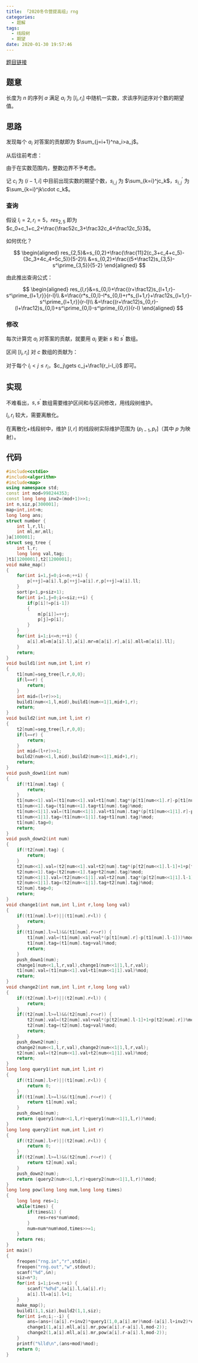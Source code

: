 ```yaml
---
title: 「2020冬令营提高组」rng
categories:
  - 题解
tags:
  - 线段树
  - 期望
date: 2020-01-30 19:57:46
---
```


[题目链接](http://218.5.5.242:9019/problem/301)

## 题意

长度为 $n$ 的序列 $a$ 满足 $a_i$ 为 $[l_i,r_i]$ 中随机一实数，求该序列逆序对个数的期望值。

<!-- more -->

## 思路

发现每个 $a_i$ 对答案的贡献即为 $\sum_{j=i+1}^na_i>a_j$。

从后往前考虑：

由于在实数范围内，整数边界不予考虑。

记 $c_i$ 为 $(i-1,i]$ 中目前出现实数的期望个数，$s_{i,j}$ 为 $\sum_{k=i}^jc_k$，$s^\prime_{i,j}$ 为 $\sum_{k=i}^jk\cdot c_k$。

### 查询

假设 $l_i=2,r_i=5$，$res_{2,5}$ 即为 $c_0+c_1+c_2+\frac{\frac52c_3+\frac32c_4+\frac12c_5}3$。

如何优化？

$$
\begin{aligned}
res_{2,5}&=s_{0,2}+\frac{\frac{11}2(c_3+c_4+c_5)-(3c_3+4c_4+5c_5)}{5-2}\\
&=s_{0,2}+\frac{(5+\frac12)s_{3,5}-s^\prime_{3,5}}{5-2}
\end{aligned}
$$

由此推出查询公式：

$$
\begin{aligned}
res_{l,r}&=s_{0,l}+\frac{(r+\frac12)s_{l+1,r}-s^\prime_{l+1,r}}{r-l}\\
&=\frac{r*s_{0,l}-l*s_{0,l}+r*s_{l+1,r}+\frac12s_{l+1,r}-s^\prime_{l+1,r}}{r-l}\\
&=\frac{(r+\frac12)s_{0,r}-(l+\frac12)s_{0,l}+s^\prime_{0,l}-s^\prime_{0,r}}{r-l}
\end{aligned}
$$

### 修改

每次计算完 $a_i$ 对答案的贡献，就要用 $a_i$ 更新 $s$ 和 $s^\prime$ 数组。

区间 $[l_i,r_i]$ 对 $c$ 数组的贡献为：

对于每个 $l_i<j\leq r_i$，$c_j\gets c_j+\frac1{r_i-l_i}$ 即可。

## 实现

不难看出，$s,s^\prime$ 数组需要维护区间和与区间修改，用线段树维护。

$l_i,r_i$ 较大，需要离散化。

在离散化+线段树中，维护 $[l,r]$ 的线段树实际维护范围为 $(p_{l-1},p_r]$（其中 $p$ 为映射）。

## 代码

```cpp
#include<cstdio>
#include<algorithm>
#include<map>
using namespace std;
const int mod=998244353;
const long long inv2=(mod+1)>>1;
int n,siz,p[300001];
map<int,int>m;
long long ans;
struct number {
    int l,r,ll;
    int ml,mr,mll;
}a[100001];
struct seg_tree {
    int l,r;
    long long val,tag;
}t1[1200001],t2[1200001];
void make_map()
{
    for(int i=1,j=0;i<=n;++i) {
        p[++j]=a[i].l,p[++j]=a[i].r,p[++j]=a[i].ll;
    }
    sort(p+1,p+siz+1);
    for(int i=1,j=0;i<=siz;++i) {
        if(p[i]!=p[i-1])
        {
            m[p[i]]=++j;
            p[j]=p[i];
        }
    }
    for(int i=1;i<=n;++i) {
        a[i].ml=m[a[i].l],a[i].mr=m[a[i].r],a[i].mll=m[a[i].ll];
    }
    return;
}
void build1(int num,int l,int r)
{
    t1[num]=seg_tree{l,r,0,0};
    if(l==r) {
        return;
    }
    int mid=(l+r)>>1;
    build1(num<<1,l,mid),build1(num<<1|1,mid+1,r);
    return;
}
void build2(int num,int l,int r)
{
    t2[num]=seg_tree{l,r,0,0};
    if(l==r) {
        return;
    }
    int mid=(l+r)>>1;
    build2(num<<1,l,mid),build2(num<<1|1,mid+1,r);
    return;
}
void push_down1(int num)
{
    if(!t1[num].tag) {
        return;
    }
    t1[num<<1].val=(t1[num<<1].val+t1[num].tag*(p[t1[num<<1].r]-p[t1[num<<1].l-1])%mod)%mod;
    t1[num<<1].tag=(t1[num<<1].tag+t1[num].tag)%mod;
    t1[num<<1|1].val=(t1[num<<1|1].val+t1[num].tag*(p[t1[num<<1|1].r]-p[t1[num<<1|1].l-1])%mod)%mod;
    t1[num<<1|1].tag=(t1[num<<1|1].tag+t1[num].tag)%mod;
    t1[num].tag=0;
    return;
}
void push_down2(int num)
{
    if(!t2[num].tag) {
        return;
    }
    t2[num<<1].val=(t2[num<<1].val+t2[num].tag*(p[t2[num<<1].l-1]+1+p[t2[num<<1].r])%mod*(p[t2[num<<1].r]-p[t2[num<<1].l-1])%mod*inv2%mod)%mod;
    t2[num<<1].tag=(t2[num<<1].tag+t2[num].tag)%mod;
    t2[num<<1|1].val=(t2[num<<1|1].val+t2[num].tag*(p[t2[num<<1|1].l-1]+1+p[t2[num<<1|1].r])%mod*(p[t2[num<<1|1].r]-p[t2[num<<1|1].l-1])%mod*inv2%mod)%mod;
    t2[num<<1|1].tag=(t2[num<<1|1].tag+t2[num].tag)%mod;
    t2[num].tag=0;
    return;
}
void change1(int num,int l,int r,long long val)
{
    if((t1[num].l>r)||(t1[num].r<l)) {
        return;
    }
    if((t1[num].l>=l)&&(t1[num].r<=r)) {
        t1[num].val=(t1[num].val+val*(p[t1[num].r]-p[t1[num].l-1]))%mod;
        t1[num].tag=(t1[num].tag+val)%mod;
        return;
    }
    push_down1(num);
    change1(num<<1,l,r,val),change1(num<<1|1,l,r,val);
    t1[num].val=(t1[num<<1].val+t1[num<<1|1].val)%mod;
    return;
}
void change2(int num,int l,int r,long long val)
{
    if((t2[num].l>r)||(t2[num].r<l)) {
        return;
    }
    if((t2[num].l>=l)&&(t2[num].r<=r)) {
        t2[num].val=(t2[num].val+val*(p[t2[num].l-1]+1+p[t2[num].r])%mod*(p[t2[num].r]-p[t2[num].l-1])%mod*inv2%mod)%mod;
        t2[num].tag=(t2[num].tag+val)%mod;
        return;
    }
    push_down2(num);
    change2(num<<1,l,r,val),change2(num<<1|1,l,r,val);
    t2[num].val=(t2[num<<1].val+t2[num<<1|1].val)%mod;
    return;
}
long long query1(int num,int l,int r)
{
    if((t1[num].l>r)||(t1[num].r<l)) {
        return 0;
    }
    if((t1[num].l>=l)&&(t1[num].r<=r)) {
        return t1[num].val;
    }
    push_down1(num);
    return (query1(num<<1,l,r)+query1(num<<1|1,l,r))%mod;
}
long long query2(int num,int l,int r)
{
    if((t2[num].l>r)||(t2[num].r<l)) {
        return 0;
    }
    if((t2[num].l>=l)&&(t2[num].r<=r)) {
        return t2[num].val;
    }
    push_down2(num);
    return (query2(num<<1,l,r)+query2(num<<1|1,l,r))%mod;
}
long long pow(long long num,long long times)
{
    long long res=1;
    while(times) {
        if(times&1) {
            res=res*num%mod;
        }
        num=num*num%mod,times>>=1;
    }
    return res;
}
int main()
{
    freopen("rng.in","r",stdin);
    freopen("rng.out","w",stdout);
    scanf("%d",&n);
    siz=n*3;
    for(int i=1;i<=n;++i) {
        scanf("%d%d",&a[i].l,&a[i].r);
        a[i].ll=a[i].l+1;
    }
    make_map();
    build1(1,1,siz),build2(1,1,siz);
    for(int i=n;i;--i) {
        ans=(ans+((a[i].r+inv2)*query1(1,0,a[i].mr)%mod-(a[i].l+inv2)*query1(1,0,a[i].ml)%mod+query2(1,0,a[i].ml)-query2(1,0,a[i].mr))%mod*pow(a[i].r-a[i].l,mod-2)%mod)%mod;
        change1(1,a[i].mll,a[i].mr,pow(a[i].r-a[i].l,mod-2));
        change2(1,a[i].mll,a[i].mr,pow(a[i].r-a[i].l,mod-2));
    }
    printf("%lld\n",(ans+mod)%mod);
    return 0;
}
```

